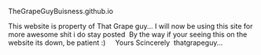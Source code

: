  TheGrapeGuyBuisness.github.io

 This website is property of That Grape guy...
 I will now be using this site for more awesome shit i do 
 stay posted
‎ 
 By the way if your seeing this on the website its down, be patient :)‎ 
‎ ‎ ‎ ‎ 
 Yours Scincerely 
 ‎ 
    thatgrapeguy...
